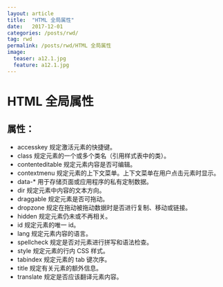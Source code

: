 ```yaml
---
layout: article
title:  "HTML 全局属性"
date:   2017-12-01
categories: /posts/rwd/
tag: rwd
permalink: /posts/rwd/HTML 全局属性
image:
  teaser: a12.1.jpg
  feature: a12.1.jpg
---
```



# HTML 全局属性










## 属性：
- accesskey	规定激活元素的快捷键。
- class	规定元素的一个或多个类名（引用样式表中的类）。
- contenteditable	规定元素内容是否可编辑。
- contextmenu	规定元素的上下文菜单。上下文菜单在用户点击元素时显示。
- data-*	用于存储页面或应用程序的私有定制数据。
- dir	规定元素中内容的文本方向。
- draggable	规定元素是否可拖动。
- dropzone	规定在拖动被拖动数据时是否进行复制、移动或链接。
- hidden	规定元素仍未或不再相关。
- id	规定元素的唯一 id。
- lang	规定元素内容的语言。
- spellcheck	规定是否对元素进行拼写和语法检查。
- style	规定元素的行内 CSS 样式。
- tabindex	规定元素的 tab 键次序。
- title	规定有关元素的额外信息。
- translate	规定是否应该翻译元素内容。
